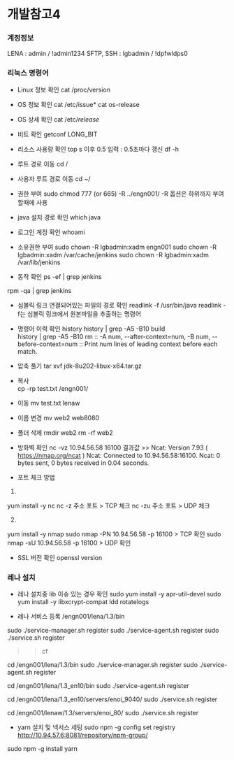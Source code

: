 # 개발참고4

### 계정정보

LENA : admin / !admin1234
SFTP, SSH : lgbadmin / !dpfwldps0

### 리눅스 명령어 ###

- Linux 정보 확인
  cat /proc/version

- OS 정보 확인
  cat /etc/issue*
  cat os-release

- OS 상세 확인
  cat /etc/*release*

- 비트 확인
  getconf LONG_BIT

- 리소스 사용량 확인
  top
  s 이후 0.5 입력 : 0.5초마다 갱신
  df -h

- 루트 경로 이동
  cd /

- 사용자 루트 경로 이동
  cd ~/

- 권한 부여
  sudo chmod 777 (or 665) -R ../engn001/
  -R 옵션은 하위까지 부여할때에 사용

- java 설치 경로 확인
  which java

- 로그인 계정 확인
  whoami

- 소유권한 부여
  sudo chown -R lgbadmin:xadm engn001
  sudo chown -R lgbadmin:xadm /var/cache/jenkins
  sudo chown -R lgbadmin:xadm /var/lib/jenkins

- 동작 확인
  ps -ef | grep jenkins

rpm -qa | grep jenkins

- 심볼릭 링크 연결되어있는 파일의 경로 확인
  readlink -f /usr/bin/java
  readlink -f는 심볼릭 링크에서 원본파일을 추출하는 명령어

- 명령어 이력 확인
  history
  history | grep -A5 -B10 build		
  history | grep -A5 -B10 rm
  :: -A num, --after-context=num, -B num, --before-context=num
  :: Print num lines of leading context before each match.

- 압축 풀기
  tar xvf jdk-8u202-libux-x64.tar.gz

- 복사 	
  cp -rp test.txt /engn001/

- 이동
  mv test.txt lenaw

- 이름 변경
  mv web2 web8080

- 폴더 삭제
  rmdir web2
  rm -rf web2

- 방화벽 확인
  nc -vz 10.94.56.58 16100
  결과값 >>
  Ncat: Version 7.93 ( https://nmap.org/ncat )
  Ncat: Connected to 10.94.56.58:16100.
  Ncat: 0 bytes sent, 0 bytes received in 0.04 seconds.

- 포트 체크 방법
1.
yum install -y nc
nc -z 주소 포트 > TCP 체크
nc -zu 주소 포트 > UDP 체크

2.
yum install -y nmap
sudo nmap -PN 10.94.56.58 -p 16100 > TCP 확인
sudo nmap -sU 10.94.56.58 -p 16100 > UDP 확인

- SSL 버전 확인
  openssl version

### 레나 설치 ###

- 레나 설치중 lib 이슈 있는 경우 확인
  sudo yum install -y apr-util-devel
  sudo yum install -y libxcrypt-compat
  ldd rotatelogs

- 레나 서비스 등록
  /engn001/lena/1.3/bin

sudo ./service-manager.sh register
sudo ./service-agent.sh register
sudo ./service.sh register

>> cf

cd /engn001/lena/1.3/bin
sudo ./service-manager.sh register
sudo ./service-agent.sh register

cd /engn001/lena/1.3_en10/bin
sudo ./service-agent.sh register

cd /engn001/lena/1.3_en10/servers/enoi_9040/
sudo ./service.sh register

cd /engn001/lenaw/1.3/servers/enoi_80/
sudo ./service.sh register


- yarn 설치 및 넥서스 세팅
  sudo npm -g config set registry http://10.94.57.6:8081/repository/npm-group/

sudo npm -g install yarn